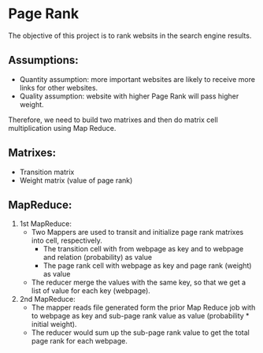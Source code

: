 # Page Rank
The objective of this project is to rank websits in the search engine results.
## Assumptions:
- Quantity assumption: more important websites are likely to receive more links for other websites.
- Quality assumption: website with higher Page Rank will pass higher weight.

Therefore, we need to build two matrixes and then do matrix cell multiplication using Map Reduce.
## Matrixes:
- Transition matrix
- Weight matrix (value of page rank)
## MapReduce:
1. 1st MapReduce:
   - Two Mappers are used to transit and initialize page rank matrixes into cell, respectively.
     - The transition cell with from webpage as key and to webpage and relation (probability) as value
     - The page rank cell with webpage as key and page rank (weight) as value 
   - The reducer merge the values with the same key, so that we get a list of value for each key (webpage).
2. 2nd MapReduce:
   - The mapper reads file generated form the prior Map Reduce job with to webpage as key and sub-page rank value as value (probability * initial weight).
   - The reducer would sum up the sub-page rank value to get the total page rank for each webpage.

